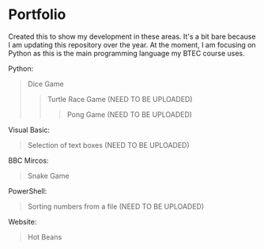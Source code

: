 # Portfolio
Created this to show my development in these areas. It's a bit bare because I am updating this repository over the year.
At the moment, I am focusing on Python as this is the main programming language my BTEC course uses.

Python:
>Dice Game
>>Turtle Race Game
>>(NEED TO BE UPLOADED)
>>>Pong Game
>>>(NEED TO BE UPLOADED)

Visual Basic:
>Selection of text boxes
(NEED TO BE UPLOADED)

BBC Mircos:
>Snake Game

PowerShell:
>Sorting numbers from a file 
(NEED TO BE UPLOADED)

Website:
>Hot Beans
